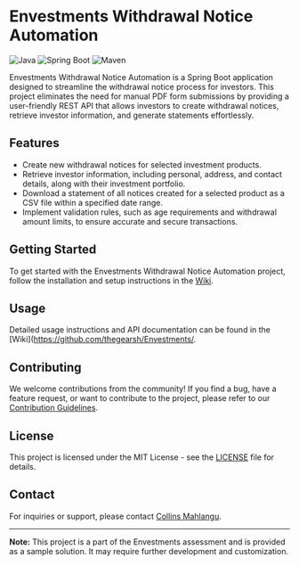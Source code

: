 # Envestments Withdrawal Notice Automation

![Java](https://img.shields.io/badge/Java-11-brightgreen) ![Spring Boot](https://img.shields.io/badge/Spring%20Boot-2.5.5-brightgreen) ![Maven](https://img.shields.io/badge/Maven-3.8.4-brightgreen)

Envestments Withdrawal Notice Automation is a Spring Boot application designed to streamline the withdrawal notice process for investors. This project eliminates the need for manual PDF form submissions by providing a user-friendly REST API that allows investors to create withdrawal notices, retrieve investor information, and generate statements effortlessly.

## Features

- Create new withdrawal notices for selected investment products.
- Retrieve investor information, including personal, address, and contact details, along with their investment portfolio.
- Download a statement of all notices created for a selected product as a CSV file within a specified date range.
- Implement validation rules, such as age requirements and withdrawal amount limits, to ensure accurate and secure transactions.

## Getting Started

To get started with the Envestments Withdrawal Notice Automation project, follow the installation and setup instructions in the [Wiki](https://github.com/thegearsh/Envestments/).

## Usage

Detailed usage instructions and API documentation can be found in the [Wiki](https://github.com/thegearsh/Envestments/.

## Contributing

We welcome contributions from the community! If you find a bug, have a feature request, or want to contribute to the project, please refer to our [Contribution Guidelines](CONTRIBUTING.md).

## License

This project is licensed under the MIT License - see the [LICENSE](LICENSE) file for details.

## Contact

For inquiries or support, please contact [Collins Mahlangu](mailto:thegearsh@gmail.com).

---

**Note:** This project is a part of the Envestments assessment and is provided as a sample solution. It may require further development and customization.
